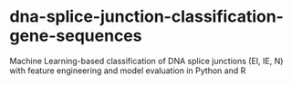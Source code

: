 # dna-splice-junction-classification-gene-sequences
Machine Learning-based classification of DNA splice junctions (EI, IE, N) with feature engineering and model evaluation in Python and R
